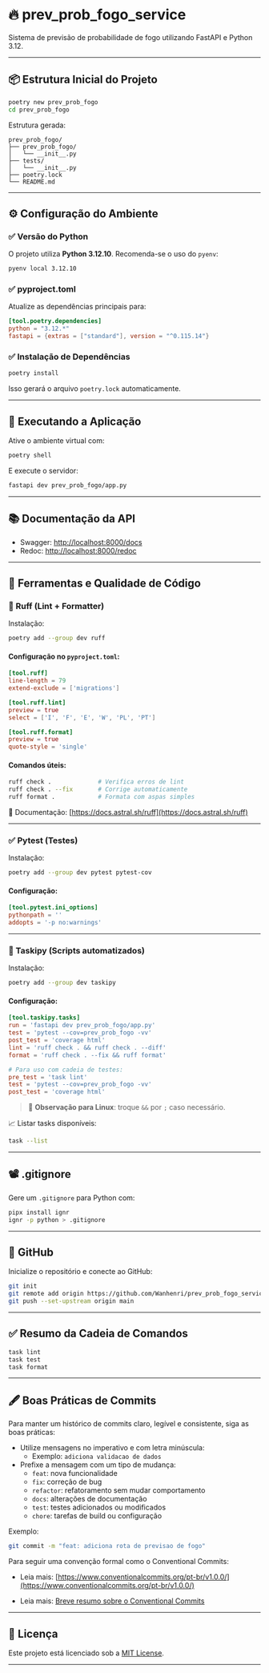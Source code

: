 # 🔥 prev\_prob\_fogo\_service

Sistema de previsão de probabilidade de fogo utilizando FastAPI e Python 3.12.

---

## 📦 Estrutura Inicial do Projeto

```bash
poetry new prev_prob_fogo
cd prev_prob_fogo
```

Estrutura gerada:

```
prev_prob_fogo/
├── prev_prob_fogo/
│   └── __init__.py
├── tests/
│   └── __init__.py
├── poetry.lock
└── README.md
```

---

## ⚙️ Configuração do Ambiente

### ✅ Versão do Python

O projeto utiliza **Python 3.12.10**. Recomenda-se o uso do `pyenv`:

```bash
pyenv local 3.12.10
```

### ✅ pyproject.toml

Atualize as dependências principais para:

```toml
[tool.poetry.dependencies]
python = "3.12.*"
fastapi = {extras = ["standard"], version = "^0.115.14"}
```

### ✅ Instalação de Dependências

```bash
poetry install
```

Isso gerará o arquivo `poetry.lock` automaticamente.

---

## 🚀 Executando a Aplicação

Ative o ambiente virtual com:

```bash
poetry shell
```

E execute o servidor:

```bash
fastapi dev prev_prob_fogo/app.py
```

---

## 📚 Documentação da API

* Swagger: [http://localhost:8000/docs](http://localhost:8000/docs)
* Redoc: [http://localhost:8000/redoc](http://localhost:8000/redoc)

---

## 🧠 Ferramentas e Qualidade de Código

### 🧹 Ruff (Lint + Formatter)

Instalação:

```bash
poetry add --group dev ruff
```

#### Configuração no `pyproject.toml`:

```toml
[tool.ruff]
line-length = 79
extend-exclude = ['migrations']

[tool.ruff.lint]
preview = true
select = ['I', 'F', 'E', 'W', 'PL', 'PT']

[tool.ruff.format]
preview = true
quote-style = 'single'
```

#### Comandos úteis:

```bash
ruff check .             # Verifica erros de lint
ruff check . --fix       # Corrige automaticamente
ruff format .            # Formata com aspas simples
```

📄 Documentação: [https://docs.astral.sh/ruff](https://docs.astral.sh/ruff)

---

### ✅ Pytest (Testes)

Instalação:

```bash
poetry add --group dev pytest pytest-cov
```

#### Configuração:

```toml
[tool.pytest.ini_options]
pythonpath = ''
addopts = '-p no:warnings'
```

---

### 🧪 Taskipy (Scripts automatizados)

Instalação:

```bash
poetry add --group dev taskipy
```

#### Configuração:

```toml
[tool.taskipy.tasks]
run = 'fastapi dev prev_prob_fogo/app.py'
test = 'pytest --cov=prev_prob_fogo -vv'
post_test = 'coverage html'
lint = 'ruff check . && ruff check . --diff'
format = 'ruff check . --fix && ruff format'

# Para uso com cadeia de testes:
pre_test = 'task lint'
test = 'pytest --cov=prev_prob_fogo -vv'
post_test = 'coverage html'
```

> 🔁 **Observação para Linux**: troque `&&` por `;` caso necessário.

📈 Listar tasks disponíveis:

```bash
task --list
```

---

## 📽️ .gitignore

Gere um `.gitignore` para Python com:

```bash
pipx install ignr
ignr -p python > .gitignore
```

---

## 🔗 GitHub

Inicialize o repositório e conecte ao GitHub:

```bash
git init
git remote add origin https://github.com/Wanhenri/prev_prob_fogo_service.git
git push --set-upstream origin main
```

---

## ✅ Resumo da Cadeia de Comandos

```bash
task lint
task test
task format
```
---

## 🖋️ Boas Práticas de Commits

Para manter um histórico de commits claro, legível e consistente, siga as boas práticas:

- Utilize mensagens no imperativo e com letra minúscula:
  - Exemplo: `adiciona validacao de dados`
- Prefixe a mensagem com um tipo de mudança:
  - `feat`: nova funcionalidade
  - `fix`: correção de bug
  - `refactor`: refatoramento sem mudar comportamento
  - `docs`: alterações de documentação
  - `test`: testes adicionados ou modificados
  - `chore`: tarefas de build ou configuração

Exemplo:

```bash
git commit -m "feat: adiciona rota de previsao de fogo"
```

Para seguir uma convenção formal como o Conventional Commits:

- Leia mais: [https://www.conventionalcommits.org/pt-br/v1.0.0/](https://www.conventionalcommits.org/pt-br/v1.0.0/)

- Leia mais: [Breve resumo sobre o Conventional Commits](https://gist.github.com/ya-kimura/7a50a25f98f3627345e84e7a0cb110b5)

---

## 📄 Licença

Este projeto está licenciado sob a [MIT License](LICENSE).

---
